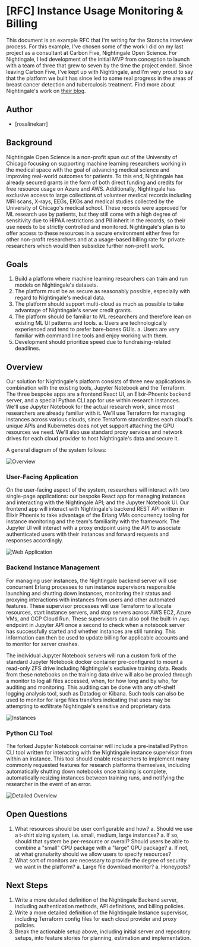 # [RFC] Instance Usage Monitoring & Billing

This document is an example RFC that I'm writing for the Storacha interview process.
For this example, I've chosen some of the work I did on my last project as a consultant at Carbon Five, Nightingale Open Science.
For Nightingale, I led development of the initial MVP from conception to launch with a team of three that grew to seven by the time the project ended.
Since leaving Carbon Five, I've kept up with Nightingale, and I'm very proud to say that the platform we built has since led to some real progress in the areas of breast cancer detection and tuberculosis treatment.
Find more about Nightingale's work on [their blog](https://www.ngsci.org/updates).

## Author

- [rosalinekarr]

## Background

Nightingale Open Science is a non-profit spun out of the University of Chicago focusing on supporting machine learning researchers working in the medical space with the goal of advancing medical science and improving real-world outcomes for patients.
To this end, Nightingale has already secured grants in the form of both direct funding and credits for free resource usage on Azure and AWS.
Additionally, Nightingale has exclusive access to large collections of volunteer medical records including MRI scans, X-rays, EEGs, EKGs and medical studies collected by the University of Chicago's medical school.
These records were approved for ML research use by patients, but they still come with a high degree of sensitivity due to HIPAA restrictions and PII inherit in the records, so their use needs to be strictly controlled and monitored.
Nightingale's plan is to offer access to these resources in a secure environment either free for other non-profit researchers and at a usage-based billing rate for private researchers which would then subsidize further non-profit work.

## Goals

1. Build a platform where machine learning researchers can train and run models on Nightingale's datasets.
1. The platform must be as secure as reasonably possible, especially with regard to Nightingale's medical data.
1. The platform should support multi-cloud as much as possible to take advantage of Nightingale's server credit grants.
1. The platform should be familiar to ML researchers and therefore lean on existing ML UI patterns and tools.
    a. Users are technologically experienced and tend to prefer bare-bones GUIs.
    a. Users are very familiar with command line tools and enjoy working with them.
1. Development should prioritize speed due to fundraising-related deadlines.

## Overview

Our solution for Nightingale's platform consists of three new applications in combination with the existing tools, Jupyter Notebook and the Terraform.
The three bespoke apps are a frontend React UI, an Elixir-Phoenix backend server, and a special Python CLI app for use within research instances.
We'll use Jupyter Notebook for the actual research work, since most researchers are already familiar with it.
We'll use Terraform for managing instances across various clouds, since Terraform standardizes each cloud's unique APIs and Kubernetes does not yet support attaching the GPU resources we need.
We'll also use standard proxy services and network drives for each cloud provider to host Nightingale's data and secure it.

A general diagram of the system follows:

![Overview](./assets/overview.png)

### User-Facing Application

On the user-facing aspect of the system, researchers will interact with two single-page applications: our bespoke React app for managing instances and interacting with the Nightingale API; and the Jupyter Notebook UI.
Our frontend app will interact with Nightingale's backend REST API written in Elixir Phoenix to take advantage of the Erlang VMs concurrency tooling for instance monitoring and the team's familiarity with the framework.
The Jupyter UI will interact with a proxy endpoint using the API to associate authenticated users with their instances and forward requests and responses accordingly.

![Web Application](./assets/instances.png)

### Backend Instance Management

For managing user instances, the Nightingale backend server will use concurrent Erlang processes to run instance supervisors responsible launching and shutting down instances, monitoring their status and proxying interactions with instances from users and other automated features.
These supervisor processes will use Terraform to allocate resources, start instance servers, and stop servers across AWS EC2, Azure VMs, and GCP Cloud Run.
These supervisors can also poll the built-in `/api` endpoint in Jupyter API once a second to check when a notebook server has successfully started and whether instances are still running.
This information can then be used to update billing for applicable accounts and to monitor for server crashes.

The individual Jupyter Notebook servers will run a custom fork of the standard Jupyter Notebook docker container pre-configured to mount a read-only ZFS drive including Nightingale's exclusive training data.
Reads from these notebooks on the training data drive will also be proxied through a monitor to log all files accessed, when, for how long and by who, for auditing and monitoring.
This auditing can be done with any off-shelf logging analysis tool, such as Datadog or Kibana.
Such tools can also be used to monitor for large files transfers indicating that uses may be attempting to exfiltrate Nightingale's sensitive and proprietary data.

![Instances](./assets/web_app.png)

### Python CLI Tool

The forked Jupyter Notebook container will include a pre-installed Python CLI tool written for interacting with the Nightingale instance supervisor from within an instance.
This tool should enable researchers to implement many commonly requested features for research platforms themselves, including automatically shutting down notebooks once training is complete, automatically resizing instances between training runs, and notifying the researcher in the event of an error.

![Detailed Overview](./assets/detailed_overview.png)

## Open Questions

1. What resources should be user configurable and how?
    a. Should we use a t-shirt sizing system, i.e. small, medium, large instances?
    a. If so, should that system be per-resource or overall? Should users be able to combine a "small" CPU package with a "large" GPU package?
    a. If not, at what granularity should we allow users to specify resources?
1. What sort of monitors are necessary to provide the degree of security we want in the platform?
    a. Large file download monitor?
    a. Honeypots?

## Next Steps

1. Write a more detailed definition of the Nightingale Backend server, including authentication methods, API definitions, and billing policies.
1. Write a more detailed definition of the Nightingale Instance supervisor, including Terraform config files for each cloud provider and proxy policies.
1. Break the actionable setup above, including initial server and repository setups, into feature stories for planning, estimation and implementation.